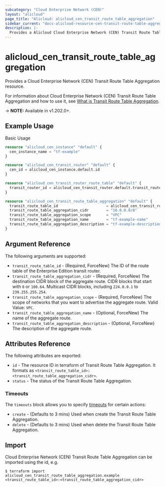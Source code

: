 ```yaml
---
subcategory: "Cloud Enterprise Network (CEN)"
layout: "alicloud"
page_title: "Alicloud: alicloud_cen_transit_route_table_aggregation"
sidebar_current: "docs-alicloud-resource-cen-transit-route-table-aggregation"
description: |-
  Provides a Alicloud Cloud Enterprise Network (CEN) Transit Route Table Aggregation resource.
---
```


# alicloud\_cen\_transit\_route\_table\_aggregation

Provides a Cloud Enterprise Network (CEN) Transit Route Table Aggregation resource.

For information about Cloud Enterprise Network (CEN) Transit Route Table Aggregation and how to use it, see [What is Transit Route Table Aggregation](https://www.alibabacloud.com/help/en/cloud-enterprise-network/latest/api-doc-cbn-2017-09-12-api-doc-createtransitroutetableaggregation).

-> **NOTE:** Available in v1.202.0+.

## Example Usage

Basic Usage

```terraform
resource "alicloud_cen_instance" "default" {
  cen_instance_name = "tf-example"
}

resource "alicloud_cen_transit_router" "default" {
  cen_id = alicloud_cen_instance.default.id
}

resource "alicloud_cen_transit_router_route_table" "default" {
  transit_router_id = alicloud_cen_transit_router.default.transit_router_id
}

resource "alicloud_cen_transit_route_table_aggregation" "default" {
  transit_route_table_id                      = alicloud_cen_transit_router_route_table.default.transit_router_route_table_id
  transit_route_table_aggregation_cidr        = "10.0.0.0/8"
  transit_route_table_aggregation_scope       = "VPC"
  transit_route_table_aggregation_name        = "tf-example-name"
  transit_route_table_aggregation_description = "tf-example-description"
}
```

## Argument Reference

The following arguments are supported:

* `transit_route_table_id` - (Required, ForceNew) The ID of the route table of the Enterprise Edition transit router.
* `transit_route_table_aggregation_cidr` - (Required, ForceNew) The destination CIDR block of the aggregate route. CIDR blocks that start with `0` or `100.64`. Multicast CIDR blocks, including `224.0.0.1` to `239.255.255.254`.
* `transit_route_table_aggregation_scope` - (Required, ForceNew) The scope of networks that you want to advertise the aggregate route. Valid Value: `VPC`.
* `transit_route_table_aggregation_name` - (Optional, ForceNew) The name of the aggregate route.
* `transit_route_table_aggregation_description` - (Optional, ForceNew) The description of the aggregate route.

## Attributes Reference

The following attributes are exported:

* `id` - The resource ID in terraform of Transit Route Table Aggregation. It formats as `<transit_route_table_id>:<transit_route_table_aggregation_cidr>`.
* `status` - The status of the Transit Route Table Aggregation.

### Timeouts

The `timeouts` block allows you to specify [timeouts](https://www.terraform.io/docs/configuration-0-11/resources.html#timeouts) for certain actions:

* `create` - (Defaults to 3 mins) Used when create the Transit Route Table Aggregation.
* `delete` - (Defaults to 3 mins) Used when delete the Transit Route Table Aggregation.

## Import

Cloud Enterprise Network (CEN) Transit Route Table Aggregation can be imported using the id, e.g.

```shell
$ terraform import alicloud_cen_transit_route_table_aggregation.example <transit_route_table_id>:<transit_route_table_aggregation_cidr>
```
